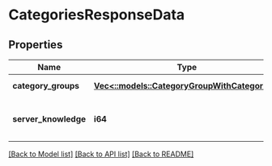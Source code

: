 # CategoriesResponseData

## Properties
Name | Type | Description | Notes
------------ | ------------- | ------------- | -------------
**category_groups** | [**Vec<::models::CategoryGroupWithCategories>**](CategoryGroupWithCategories.md) |  | [default to null]
**server_knowledge** | **i64** | The knowledge of the server | [default to null]

[[Back to Model list]](../README.md#documentation-for-models) [[Back to API list]](../README.md#documentation-for-api-endpoints) [[Back to README]](../README.md)


